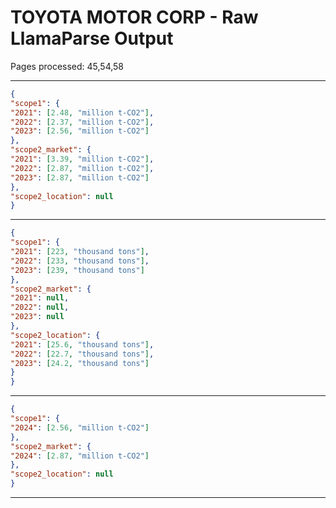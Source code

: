 # TOYOTA MOTOR CORP - Raw LlamaParse Output

Pages processed: 45,54,58

---

```json
{
"scope1": {
"2021": [2.48, "million t-CO2"],
"2022": [2.37, "million t-CO2"],
"2023": [2.56, "million t-CO2"]
},
"scope2_market": {
"2021": [3.39, "million t-CO2"],
"2022": [2.87, "million t-CO2"],
"2023": [2.87, "million t-CO2"]
},
"scope2_location": null
}
```

---

```json
{
"scope1": {
"2021": [223, "thousand tons"],
"2022": [233, "thousand tons"],
"2023": [239, "thousand tons"]
},
"scope2_market": {
"2021": null,
"2022": null,
"2023": null
},
"scope2_location": {
"2021": [25.6, "thousand tons"],
"2022": [22.7, "thousand tons"],
"2023": [24.2, "thousand tons"]
}
}
```

---

```json
{
"scope1": {
"2024": [2.56, "million t-CO2"]
},
"scope2_market": {
"2024": [2.87, "million t-CO2"]
},
"scope2_location": null
}
```

---

